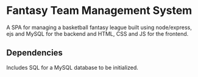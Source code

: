 # Fantasy Team Management System

A SPA for managing a basketball fantasy league built using node/express, ejs and MySQL for the backend and HTML, CSS and JS for the frontend.

## Dependencies

Includes SQL for a MySQL database to be initialized.
